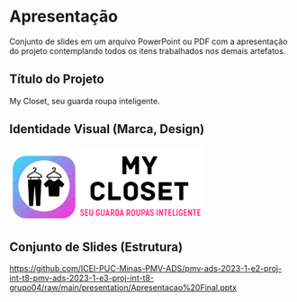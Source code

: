 # Apresentação

Conjunto de slides em um arquivo PowerPoint ou PDF com a apresentação do projeto contemplando todos os itens trabalhados nos demais artefatos.

## Título do Projeto

My Closet, seu guarda roupa inteligente.

## Identidade Visual (Marca, Design)

<img src="https://github.com/ICEI-PUC-Minas-PMV-ADS/pmv-ads-2023-1-e2-proj-int-t8-pmv-ads-2023-1-e3-proj-int-t8-grupo04/blob/e80ee10390d8724c05f3304cc31a7e349bab6e28/docs/img/logo%20%2Bslogam-removebg-preview.png" alt="Slogam, logomarca">



## Conjunto de Slides (Estrutura)

https://github.com/ICEI-PUC-Minas-PMV-ADS/pmv-ads-2023-1-e2-proj-int-t8-pmv-ads-2023-1-e3-proj-int-t8-grupo04/raw/main/presentation/Apresentacao%20Final.pptx
 
